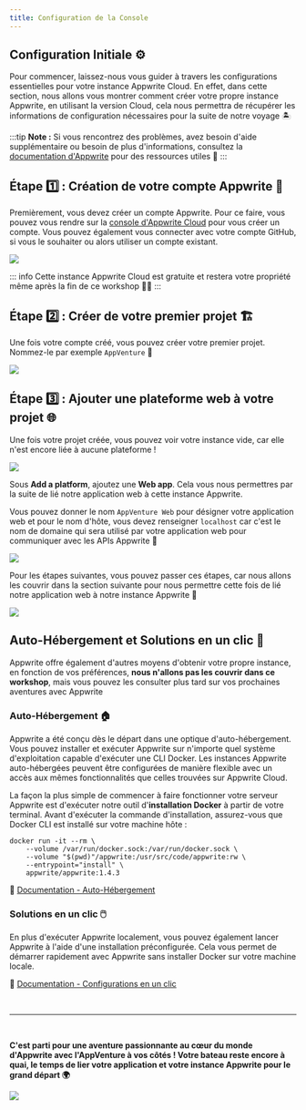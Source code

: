 ```yaml
---
title: Configuration de la Console
---
```


<Documentation link="https://appwrite.io/docs/quick-starts/nextjs"></Documentation>

<Hero
title="Configuration de la Console 🛠️"
image="/assets/workshop/configuration/console/console_config.jpeg"
description="Bienvenue dans la partie Configuration de la Console Appwrite, une étape essentielle de notre voyage
Appwrite ! 🧭 Ici, nous allons préparer notre outil de gestion Appwrite pour explorer le vaste univers qui s'offre à
nous. Ces configurations initiales garantiront une expérience agréable et sans accroc tout au long de notre aventure 🚀"
/>

## Configuration Initiale ⚙️

Pour commencer, laissez-nous vous guider à travers les configurations essentielles pour votre instance Appwrite Cloud.
En effet, dans cette section, nous allons vous montrer comment créer votre propre instance Appwrite, en utilisant la
version Cloud, cela nous permettra de récupérer les informations de configuration nécessaires pour la suite de notre
voyage 🏝️

:::tip
**Note :** Si vous rencontrez des problèmes, avez besoin d'aide supplémentaire ou besoin de plus d'informations,
consultez la [documentation d'Appwrite](https://appwrite.io/docs/quick-starts) pour des ressources utiles 📘
:::

## Étape 1️⃣ : Création de votre compte Appwrite 👤

Premièrement, vous devez créer un compte Appwrite. Pour ce faire, vous pouvez vous rendre sur
la [console d'Appwrite Cloud](https://cloud.appwrite.io/login) pour vous créer un compte. Vous pouvez également vous
connecter avec votre compte GitHub, si vous le souhaiter ou alors utiliser un compte existant.

<Image src="/assets/workshop/configuration/console/console_signup.png" imageAlt="Onboarding screen Appwrite Cloud" withSpacing></Image>

::: info
Cette instance Appwrite Cloud est gratuite et restera votre propriété même après la fin de ce workshop 💪🏼
:::

## Étape 2️⃣ : Créer de votre premier projet 🏗️

Une fois votre compte créé, vous pouvez créer votre premier projet. Nommez-le par exemple `AppVenture` 📝

<Image src="/assets/workshop/configuration/console/console_project.png" imageAlt="Create project screen" withSpacing></Image>

## Étape 3️⃣ : Ajouter une plateforme web à votre projet 🌐

Une fois votre projet créée, vous pouvez voir votre instance vide, car elle n'est encore liée à aucune plateforme !

<Image src="/assets/workshop/configuration/console/console_select_platform.png" imageAlt="Console select platform" withSpacing></Image>

Sous **Add a platform**, ajoutez une **Web app**. Cela vous nous permettres par la suite de
lié notre application web à cette instance Appwrite.

Vous pouvez donner le nom `AppVenture Web` pour désigner votre application web et pour le nom d'hôte, vous devez
renseigner `localhost` car c'est le nom de domaine qui sera utilisé par votre application web pour communiquer avec les
APIs Appwrite 📡

<Image src="/assets/workshop/configuration/console/console_add_platform.png" imageAlt="Console form add platform" withSpacing></Image>

Pour les étapes suivantes, vous pouvez passer ces étapes, car nous allons les couvrir dans la section suivante pour nous
permettre cette fois de lié notre application web à notre instance Appwrite 🤯

<Image src="/assets/workshop/configuration/console/console_end.png" imageAlt="Console screen" withSpacing></Image>

<InfoBonus title="Les autres moyens de configurer une instance Appwrite 📦">

## Auto-Hébergement et Solutions en un clic 📝

Appwrite offre également d'autres moyens d'obtenir votre propre instance, en fonction de vos préférences, **nous
n'allons pas les couvrir dans ce workshop**, mais vous pouvez les consulter plus tard sur vos prochaines aventures avec
Appwrite

### Auto-Hébergement 🏠

Appwrite a été conçu dès le départ dans une optique d'auto-hébergement. Vous pouvez installer et exécuter Appwrite sur
n'importe quel système d'exploitation capable d'exécuter une CLI Docker. Les instances Appwrite auto-hébergées peuvent
être configurées de manière flexible avec un accès aux mêmes fonctionnalités que celles trouvées sur Appwrite Cloud.

La façon la plus simple de commencer à faire fonctionner votre serveur Appwrite est d'exécuter notre outil 
d'**installation Docker** à partir de votre terminal. Avant d'exécuter la commande d'installation, assurez-vous que Docker CLI
est installé sur votre machine hôte :

```shell
docker run -it --rm \
    --volume /var/run/docker.sock:/var/run/docker.sock \
    --volume "$(pwd)"/appwrite:/usr/src/code/appwrite:rw \
    --entrypoint="install" \
    appwrite/appwrite:1.4.3
```

📖 [Documentation - Auto-Hébergement](https://appwrite.io/docs/advanced/self-hosting)

### Solutions en un clic 🖱️

En plus d'exécuter Appwrite localement, vous pouvez également lancer Appwrite à l'aide d'une installation préconfigurée.
Cela vous permet de démarrer rapidement avec Appwrite sans installer Docker sur votre machine locale.

📖 [Documentation - Configurations en un clic](https://appwrite.io/docs/advanced/self-hosting#one-click-setups)

</InfoBonus>

<br/>

---
<br/>

**C'est parti pour une aventure passionnante au cœur du monde d'Appwrite avec l'AppVenture à vos côtés ! Votre bateau
reste encore à quai, le temps de lier votre application et votre instance Appwrite pour le grand départ 🌍**

<Image src="/assets/workshop/configuration/app/bay_app_boat.jpeg" imageAlt="Lexica image with a boat in a bay" withSpacing></Image>